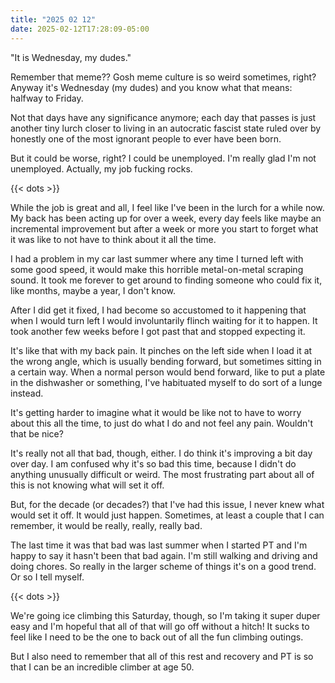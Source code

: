 ```yaml
---
title: "2025 02 12"
date: 2025-02-12T17:28:09-05:00
---
```


"It is Wednesday, my dudes."<!--more-->

Remember that meme?? Gosh meme culture is so weird sometimes, right? Anyway it's
Wednesday (my dudes) and you know what that means: halfway to Friday.

Not that days have any significance anymore; each day that passes is just
another tiny lurch closer to living in an autocratic fascist state ruled over by
honestly one of the most ignorant people to ever have been born.

But it could be worse, right? I could be unemployed. I'm really glad I'm not
unemployed. Actually, my job fucking rocks.

{{< dots >}}

While the job is great and all, I feel like I've been in the lurch for a while
now. My back has been acting up for over a week, every day feels like maybe an
incremental improvement but after a week or more you start to forget what it was
like to not have to think about it all the time.

I had a problem in my car last summer where any time I turned left with some
good speed, it would make this horrible metal-on-metal scraping sound. It took
me forever to get around to finding someone who could fix it, like months, maybe
a year, I don't know.

After I did get it fixed, I had become so accustomed to it happening that when I
would turn left I would involuntarily flinch waiting for it to happen. It took
another few weeks before I got past that and stopped expecting it.

It's like that with my back pain. It pinches on the left side when I load it at
the wrong angle, which is usually bending forward, but sometimes sitting in a
certain way. When a normal person would bend forward, like to put a plate in the
dishwasher or something, I've habituated myself to do sort of a lunge instead.

It's getting harder to imagine what it would be like not to have to worry about
this all the time, to just do what I do and not feel any pain. Wouldn't that be
nice?

It's really not all that bad, though, either. I do think it's improving a bit
day over day. I am confused why it's so bad this time, because I didn't do
anything unusually difficult or weird. The most frustrating part about all of
this is not knowing what will set it off.

But, for the decade (or decades?) that I've had this issue, I never knew what
would set it off. It would just happen. Sometimes, at least a couple that I can
remember, it would be really, really, really bad.

The last time it was that bad was last summer when I started PT and I'm happy to
say it hasn't been that bad again. I'm still walking and driving and doing
chores. So really in the larger scheme of things it's on a good trend. Or so I
tell myself.

{{< dots >}}

We're going ice climbing this Saturday, though, so I'm taking it super duper
easy and I'm hopeful that all of that will go off without a hitch! It sucks to
feel like I need to be the one to back out of all the fun climbing outings.

But I also need to remember that all of this rest and recovery and PT is so that
I can be an incredible climber at age 50.
